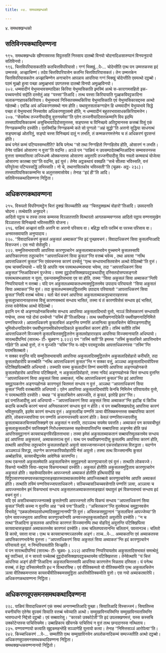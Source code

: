 ```yaml
---
title: ०४. समथक्खन्धको

---
```

४. समथक्खन्धको  


## सतिविनयकथादिवण्णना

१९५. समथक्खन्धके खीणासवस्स विपुलसतिं निस्साय दातब्बो विनयो चोदनादिअसारुप्पानं विनयनुपायो सतिविनयो।  
१९६. चित्तविपरियासकतोति कतचित्तविपरियासो। गग्गं भिक्खुं…पे॰… चोदेन्तीति एत्थ पन उम्मत्तकस्स इदं उम्मत्तकं, अज्झाचिण्णं। तदेव चित्तविपरियासेन कतन्ति चित्तविपरियासकतं। तेन उम्मत्तकेन चित्तविपरियासकतेन अज्झाचिण्णेन अनाचारेन आपन्नाय आपत्तिया गग्गं भिक्खुं चोदेन्तीति एवमत्थो दट्ठब्बो। पठमं मूळ्हो हुत्वा पच्छा अमूळ्हभावं उपगतस्स दातब्बो विनयो अमूळ्हविनयो।  
२०२. धम्मवादीनं येभुय्यभावसम्पादिका किरिया येभुय्यसिकाति इमस्मिं अत्थे स-कारागमसहितो इक-पच्चयन्तोयं सद्दोति दस्सेतुं आह ‘‘यस्सा’’तिआदि। तत्थ यस्सा किरियायाति गूळ्हकविवट्टकादिना सलाकग्गाहापककिरियाय। येभुय्यभावं निस्सितसमथकिरिया येभुय्यसिकाति एवं येभुय्यसिकासद्दस्स अत्थो गहेतब्बो। एवञ्हि अयं अधिकरणसमथो नाम होति। यथावुत्तसलाकग्गाहेन हि धम्मवादीनं येभुय्यभावे सिद्धे पच्छा तं येभुय्यभावं निस्सायेव अधिकरणवूपसमो होति, न धम्मवादीनं बहुतरभावसाधककिरियामत्तेन।  
२०७. ‘‘सेसमेत्थ तज्जनीयादीसु वुत्तनयमेवा’’ति एतेन तज्जनीयादिसत्तकम्मानि विय इदम्पि तस्सपापियसिकाकम्मं असुचिभावादिदोसयुत्तस्स, सङ्घस्स च विनिच्छये अतिट्ठमानस्स कत्तब्बं विसुं एकं निग्गहकम्मन्ति दस्सेति। एतस्मिञ्हि निग्गहकम्मे कते सो पुग्गलो ‘‘अहं सुद्धो’’ति अत्तनो सुद्धिया साधनत्थं सङ्घमज्झं ओतरितुं, सङ्घो चस्स विनिच्छयं दातुं न लभति, तं कम्मकरणमत्तेनेव च तं अधिकरणं वूपसन्तं होति।  
कथं पनेतं कम्मं पटिप्पस्सम्भतीति? केचि पनेत्थ ‘‘सो तथा निग्गहितो निग्गहितोव होति, ओसारणं न लभति। तेनेव पाळियं ओसारणा न वुत्ता’’ति वदन्ति। अञ्ञे पन ‘‘पाळियं न उपसम्पादेतब्बन्तिआदिना सम्मावत्तनस्स वुत्तत्ता सम्मावत्तित्वा लज्जिधम्मे ओक्कन्तस्स ओसारणा अवुत्तापि तज्जनीयादीसु विय नयतो कम्मवाचं योजेत्वा ओसारणा कातब्बा एवा’’ति वदन्ति, इदं युत्तं। तेनेव अट्ठकथायं वक्खति ‘‘सचे सीलवा भविस्सति, वत्तं परिपूरेत्वा पटिप्पस्सद्धिं लभिस्सति। नो चे, तथानासितकोव भविस्सती’’ति (चूळव॰ अट्ठ॰ २३८)। तस्सपापियसिकाकम्मन्ति च अलुत्तसमासोयेव। तेनाह ‘‘इदं ही’’ति आदि।  
सतिविनयकथादिवण्णना निट्ठिता।  


## अधिकरणकथावण्णना

२१५. विरूपतो विपरिणामट्ठेन चित्तं दुक्खं विपच्चतीति आह ‘‘चित्तदुक्खत्थं वोहारो’’तिआदि। उपवदनाति चोदना। तत्थेवाति अनुवदने।  
आदितो पट्ठाय च तस्स तस्स कम्मस्स विञ्ञातत्ताति वित्थारतो आगतकम्मवग्गस्स आदितो पट्ठाय वण्णनामुखेन विञ्ञातत्ता विनिच्छयो भविस्सतीति योजना।  
२१६. पाळियं अज्झत्तं वाति अत्तनि वा अत्तनो परिसाय वा। बहिद्धा वाति परस्मिं वा परस्स परिसाय वा। अनवस्सवायाति अनुप्पादाय।  
२२०. ‘‘विवादाधिकरणं कुसलं अकुसलं अब्याकत’’न्ति इदं पुच्छावचनं। विवादाधिकरणं सिया कुसलन्तिआदि विसज्जनं। एस नयो सेसेसुपि।  
२२२. सम्मुतिसभावायपि आपत्तिया कारणूपचारेन अकुसलाब्याकतभावेन वुच्चमाने कुसलस्सापि आपत्तिकारणत्ता तदुपचारेन ‘‘आपत्ताधिकरणं सिया कुसल’’न्ति वत्तब्बं भवेय्य , तथा अवत्वा ‘‘नत्थि आपत्ताधिकरणं कुसल’’न्ति एवंवचनस्स कारणं दस्सेतुं ‘‘एत्थ सन्धायभासितवसेन अत्थो वेदितब्बो’’ति वुत्तं। एत्थ चायमधिप्पायो – यदि हि आपत्ति नाम परमत्थधम्मसभावा भवेय्य, तदा ‘‘आपत्ताधिकरणं सिया अकुसल’’न्तिआदिवचनं युज्जेय्य। यस्मा दुट्ठदोससिक्खापदट्ठकथादीसु दस्सितदोसप्पसङ्गतो परमत्थसभआवता न युत्ता, एकन्तसम्मुतिसभावा एव सा होति, तस्मा ‘‘सिया अकुसलं सिया अब्याकत’’न्तिपि निप्परियायतो न वत्तब्बा। यदि पन अकुसलअब्याकतधम्मसमुट्ठितत्तमेव उपादाय परियायतो ‘‘सिया अकुसलं सिया अब्याकत’’न्ति वुत्तं। तदा कुसलधम्मसमउट्ठितत्तम्पि उपादाय परियायतो ‘‘आपत्ताधिकरणं सिया कुसल’’न्तिपि वत्तब्बं भवेय्य। यतो चेतं वचनं आपत्तिया अकुसलाब्याकतूपचारारहत्तस्स कुसलूपचारानारहत्तस्स विसुं कारणसब्भावं सन्धाय भासितं, तस्मा यं तं कारणविसेसं सन्धाय इदं भासितं, तस्स वसेनेवेत्थ अत्थो वेदितब्बो।  
इदानि पन यो अङ्गप्पहोनकचित्तमेव सन्धाय आपत्तिया अकुसलादिभावो वुत्तो, नाञ्ञं विसेसकारणं सन्धायाति गण्हेय्य, तस्स गाहे दोसं दस्सेन्तो ‘‘यस्मिं ही’’तिआदिमाह। तत्थ पथवीखणनादिकेति पथवीखणनादिनिमित्ते पण्णत्तिवज्जे। आपत्ताधिकरणे कुसलचित्तं अङ्गन्ति पण्णत्तिं अजानित्वा कुसलचित्तेन चेतियङ्गणादीसु भूमिसोधनादिवसेन पथवीभूतगामविकोपनादिकाले कुसलचित्तं कारणं होति। तस्मिं सतीति तस्मिं आपत्ताधिकरणे विज्जमाने कुसलचित्तसमुट्ठितत्तेन कुसलवोहारारहाय आपत्तिया विज्जमानायाति अधिप्पायो। सारत्थदीपनियं (सारत्थ॰ टी॰ चूळवग्ग ३.२२२) पन ‘‘तस्मिं सती’’ति इमस्स ‘‘तस्मिं कुसलचित्ते आपत्तिभावेन गहिते’’ति अत्थो वुत्तो, तं न युज्जति ‘‘यस्मि’’न्ति य-सद्देन परामट्ठस्सेव आपत्ताधिकरणस्स ‘‘तस्मि’’न्ति परामसितब्बतो।  
न सक्का वत्तुन्ति यदि सम्मुतिसभावायपि आपत्तिया अकुसलादिसमुट्ठितत्तेन अकुसलादिवोहारो करीयति, तदा कुसलवोहारोपि कत्तब्बोति ‘‘नत्थि आपत्ताधिकरणं कुसल’’न्ति न सक्का वत्तुं, अञ्ञथा अकुसलादिभावोपिस्स पटिक्खिपितब्बोति अधिप्पायो। तस्माति यस्मा कुसलादीनं तिण्णं समानेपि आपत्तिया अङ्गप्पहोनकत्ते कुसलवोहारोव आपत्तिया पटिक्खित्तो, न अकुसलादिवोहारो, तस्मा नयिदं अङ्गप्पहोनकं चित्तं सन्धाय वुत्तन्ति ‘‘आपत्ताधिकरणं सिया अकुसलं सिया अब्याकतं, नत्थि आपत्ताधिकरणं कुसल’’न्ति इदं आपत्तिया समुट्ठापकत्तेन अङ्गप्पहोनकं कारणभूतं चित्तमत्तं सन्धाय न वुत्तं , अञ्ञथा ‘‘आपत्ताधिकरणं सिया कुसल’’न्तिपि वत्तब्बतोति अधिप्पायो। एतेन आपत्तिया अकुसलादिभावोपि केनचि निमित्तेन परियायतोव वुत्तो, न परमत्थतोति दस्सेति। यथाह ‘‘यं कुसलचित्तेन आपज्जति, तं कुसलं, इतरेहि इतर’’न्ति।  
इदं पनातिआदीसु अयं अधिप्पायो – ‘‘आपत्ताधिकरणं सिया अकुसलं सिया अब्याकत’’न्ति इदञ्हि यं किञ्चि कदाचि कत्थचि कारणं भवन्तं अनियतकारणं सन्धाय वुत्तं न होति। यं पन सब्बसिक्खापदेसु आपत्तिया कारणं भवितुमरहति, इदमेव कारणं सन्धाय वुत्तं। अकुसलञ्हि पण्णत्तिं ञत्वा वीतिक्कमन्तस्स सब्बापत्तिया कारणं होति, लोकवज्जापत्तिया पन पण्णत्तिं अजानन्तस्सपि कारणं होति। केवलं पण्णत्तिवज्जापत्तीसु कुसलाब्याकतचित्तपवत्तिक्खणे एव अकुसलं न वत्तति, तदञ्ञत्थ सयमेव पवत्तति। अब्याकतं पन कायवचीभूतं कुसलाकुसलादीनं पवत्तिक्खणे निरोधसमापन्नस्स सहसेय्यापत्तियन्ति सब्बापत्तिया अङ्गमेव होति छन्नं आपत्तिसमुट्ठानानं कायवाचङ्गविरहितत्ताभावा। तस्मा इमेसं अकुसलाब्याकतानं सब्बापत्तिमूलकत्तमेव सन्धाय इदं आपत्तिया अकुसलत्तं, अब्याकतत्तञ्च वुत्तं। यत्थ पन पथवीखणनादीसु कुसलम्पि आपत्तिया कारणं होति, तत्थापि आपत्तिया तदुपचारेन कुसलत्तवोहारो अयुत्तो सावज्जानवज्जानं एकत्तवोहारस्स विरुद्धत्ता। यदग्गेन अञ्ञमञ्ञं विरुद्धा, तदग्गेन कारणकारियवोहारोपि नेसं अयुत्तो। तस्मा तत्थ विज्जमानम्पि कुसलं अब्बोहारिकं, कायवचीद्वारमेव आवेणिकं कारणन्ति।  
तत्थ एकन्ततो अकुसलमेवाति अकुसलचित्तेन समुट्ठहनतो कारणूपचारतो एवं वुत्तं। तत्थाति लोकवज्जे। विकप्पो नत्थीति सिया-सद्दस्स विकप्पनत्थतं दस्सेति। अकुसलं होतीति अकुसलसमुट्ठिताय कारणूपचारेन अकुसलं होति। सहसेय्यादिवसेन आपज्जनतो अब्याकतं होतीति इत्थियादीहि सह पिट्ठिपसारणवसप्पवत्तकायद्वारसङ्खातरूपाब्याकतवसेनेव आपज्जितब्बतो कारणूपचारेनेव आपत्ति अब्याकतं होति। तत्थाति तस्मिं पण्णत्तिवज्जापत्ताधिकरणे। सञ्चिच्चासञ्चिच्चवसेनाति पण्णत्तिं ञत्वा, अञ्ञत्वा च आपज्जनवसेन इमं विकप्पभावं सन्धाय अकुसलत्तअब्याकतत्तसङ्खातं यथावुत्तं इमं विकप्पसभावं सन्धाय इदं वचनं वुत्तं।  
यदि एवं असञ्चिच्चापज्जनपक्खे कुसलेनापि आपज्जनतो तम्पि विकप्पं सन्धाय ‘‘आपत्ताधिकरणं सिया कुसल’’न्तिपि कस्मा न वुत्तन्ति आह ‘‘सचे पना’’तिआदि। ‘‘अचित्तकान’’न्ति वुत्तमेवत्थं समुट्ठानवसेन विभावेतुं ‘‘एळकलोमपदसोधम्मादिसमुट्ठानानम्पी’’ति वुत्तं। अचित्तकसमुट्ठानानं ‘‘कुसलचित्तं आपज्जेय्या’’ति एतेन सावज्जभूताय आपत्तिया कारणूपचारेनापि अनवज्जभूतकुसलवोहारो अयुत्तोति दस्सेति। ‘‘न च तत्था’’तिआदिना कुसलस्स आपत्तिया कारणत्तं विज्जमानम्पि तथा वोहरितुं अयुत्तन्ति पटिक्खिपित्वा कायवाचासङ्खातं अब्याकतस्सेव कारणत्तं दस्सेति। तत्थ चलितप्पवत्तानन्ति चलितानं, पवत्तानञ्च। चलितो हि कायो, पवत्ता वाचा। एत्थ च कायवाचानमञ्ञतरमेव अङ्गं। तञ्च…पे॰… अब्याकतन्ति एवं अब्याकतस्स आपत्तिकारणभावेनेव वुत्तत्ता। ‘‘आपत्ताधिकरणं सिया अकुसलं सिया अब्याकत’’न्ति इदं कारणूपचारेन परियायतो वुत्तं, न निप्परियायतोति सिज्झति।  
यं पन सारत्थदीपनियं (सारत्थ॰ टी॰ चूळव॰ ३.२२२) आपत्तिया निप्परियायतोव अकुसलादिसभावतं समत्थेतुं बहुं पपञ्चितं, तं न सारतो पच्चेतब्बं दुट्ठदोससिक्खापदट्ठकथायमेव पटिक्खित्तत्ता। तेनेवेत्थापि ‘‘यं चित्तं आपत्तिया अङ्गं होती’’तिआदिना अकुसलचित्तस्सापि आपत्तिया कारणत्तेन भिन्नताव दस्सिता। यं पनेत्थ वत्तब्बं, तं हेट्ठा दस्सितमेवाति इध न वित्थारयिम्ह। एवं वीतिक्कमतो यो वीतिक्कमोति एत्थ अकुसलचित्तेन ञत्वा वीतिक्कमन्तस्स कायवचीवीतिक्कमसमुट्ठिता आपत्तिवीतिक्कमोति वुत्तो। एस नयो अब्याकतवारेपि।  
अधिकरणकथावण्णना निट्ठिता।  


## अधिकरणवूपसमनसमथकथादिवण्णना

२२८. पाळियं विवादाधिकरणं एकं समथं अनागम्मातिआदि पुच्छा। सियातिआदि विस्सज्जनं। सियातिस्स वचनीयन्ति एतेनेव वूपसमं सियाति वत्तब्बं भवेय्याति अत्थो। सम्मुखाविनयस्मिन्ति सम्मुखाविनयत्तस्मिन्ति भावप्पधानो निद्देसो दट्ठब्बो। एवं सब्बवारेसु। ‘‘कारको उक्कोटेती’’ति इदं उपलक्खणमत्तं, यस्स कस्सचि उक्कोटेन्तस्स पाचित्तियमेव। उब्बाहिकाय खीयनके पाचित्तियं न वुत्तं तत्थ छन्ददानस्स नत्थिताय।  
२३५. वण्णावण्णायो कत्वाति खुद्दकमहन्तेहि सञ्ञाणेहि युत्तायो कत्वा। तेनाह ‘‘निमित्तसञ्ञं आरोपेत्वा’’ति।  
२४२. किच्चाधिकरणं …पे॰… सम्मतीति एत्थ सम्मुखाविनयेन अपलोकनादिकम्मं सम्पज्जतीति अत्थो दट्ठब्बो।  
अधिकरणवूपसमनसमथकथादिवण्णना निट्ठिता।  
समथक्खन्धकवण्णनानयो निट्ठितो।  